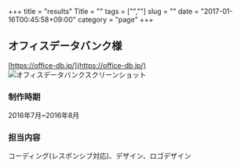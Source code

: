 +++
title = "results"
Title = ""
tags = ["",""]
slug = ""
date = "2017-01-16T00:45:58+09:00"
category = "page"
+++

## オフィスデータバンク様
[https://office-db.jp/](https://office-db.jp/)<br>
![オフィスデータバンクスクリーンショット](/images/odb/odb.png)<br>
### 制作時期
2016年7月~2016年8月

### 担当内容
コーディング(レスポンシブ対応)、デザイン、ロゴデザイン
